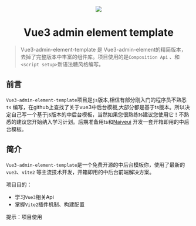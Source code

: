 <div align="center"><img src="https://gitee.com/hu-snail/vue3-admin-element-template/raw/master/src/assets/logo.png"/></div>

<h1 align="center">Vue3 admin element template</h1>

> Vue3-admin-element-template 是 Vue3-admin-element的精简版本，去掉了完整版本中丰富的组件库。项目使用的是`Composition Api`
> 、和`<script setup>`新语法糖风格编写。

## 前言

`Vue3-admin-element-template`项目是`js`版本,相信有部分刚入门的程序员不熟悉`ts`
编写，在github上查找了关于vue3中后台模板,大部分都是基于ts版本。所以决定自己写一个基于js版本的中后台模板，当然如果您很熟练ts建议您使用它！不熟悉的建议您开始纳入学习计划。后期准备用ts和[Naiveui](https://www.naiveui.com/zh-CN/light)
开发一套开箱即用的中后台模板。

## 简介

`Vue3-admin-element-template`是一个免费开源的中后台模板你，使用了最新的`vue3`、`vite2` 等主流技术开发，开箱即用的中后台前端解决方案。

项目目的：

- 学习`Vue3`相关Api
- 掌握`Vite2`插件机制、构建配置

提示：项目使用<script setup> 新语法编写，会有黄色警告信息，不用理会！！！

在线预览地址：https://hu-snail.gitee.io/vue3-admin-element-template

## 特性

- 最新技术栈：vue3.2.12/vite2
- Javascript版本
- 可自定义主题
- vue-i18n国际化方案
- Mock 数据方案
- 权限控制

## vue3资源库

一个收集vue3资源的网站，包含web端/移动端/小程序等
在线预览地址：[vue3-resource](https://hu-snail.github.io/vue3-resource)

## 文档

正在编写中......

## 准备

- `Node`: 版本建议 >= 12.0.0 [下载链接](https://nodejs.org/zh-cn/download/)
- `Git`: [版本管理工具](https://www.git-scm.com/download)
- `Visual Studio Code`: [最新版本](https://code.visualstudio.com/Download/)
  - [Vetur](https://marketplace.visualstudio.com/items?itemName=octref.vetur) - vue开发必备
  - [Eslint](https://marketplace.visualstudio.com/items?itemName=dbaeumer.vscode-eslint)- 脚本代码检查
  - [Prettier](https://marketplace.visualstudio.com/items?itemName=esbenp.prettier-vscode) - 代码格式化
  - [Stylelin](https://marketplace.visualstudio.com/items?itemName=stylelint.vscode-stylelint) -
    css格式化

## 安装使用

- 获取代码

```sh
git clone https://github.com/hu-snail/vue3-admin-element-template.git
```

- 安装依赖

```sh
yarn install
```

- 运行

```sh
yarn serve
```

- 打包

```sh
yarn build
```

- 本地预览

```sh
yarn preview
```

- 打包/预览

```sh
yarn build:preview
```

## 预览

在线预览地址：https://hu-snail.gitee.io/vue3-admin-element-template

测试账号：admin/admin 密码可以随意输入

![截图1](https://gitee.com/hu-snail/vue3-admin-element-template/raw/master/src/assets/demo/01.png)

![截图2](https://gitee.com/hu-snail/vue3-admin-element-template/raw/master/src/assets/demo/02.png)

![截图3](https://gitee.com/hu-snail/vue3-admin-element-template/raw/master/src/assets/demo/03.png)

![截图4](https://gitee.com/hu-snail/vue3-admin-element-template/raw/master/src/assets/demo/04.png)

## 浏览器支持

本地开发推荐使用`Chrome 80+` 浏览器

支持现代浏览器, 不支持 IE

## 维护者

[@hu-snail](https://github.com/hu-snail/)

## 捐赠

如果你觉得这个项目对你有帮助，你可以帮作者买一杯咖啡表示支持!

<div style="display: flex; justify-content: space-between;"><img width="48%" src="https://gitee.com/hu-snail/vue3-admin-element-template/raw/master/src/assets/wx.jpeg"/><img  width="48%" src="https://gitee.com/hu-snail/vue3-admin-element-template/raw/master/src/assets/zfb.jpeg"/></div>

## License

[MIT © hu-snail-2021](https://github.com/hu-snail/vue3-admin-element-template/blob/master/LICENSE)


